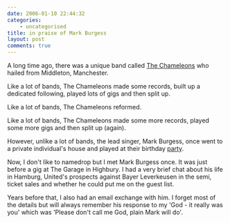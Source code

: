 ```yaml
---
date: 2006-01-10 22:44:32
categories:
    - uncategorised
title: in praise of Mark Burgess
layout: post
comments: true
---
```

A long time ago, there was a unique band called [The
Chameleons](http://www.thechameleons.com/) who hailed from Middleton,
Manchester.

Like a lot of bands, The Chameleons made some records, built up a
dedicated following, played lots of gigs and then split up.

Like a lot of bands, The Chameleons reformed.

Like a lot of bands, The Chameleons made some more records, played some
more gigs and then split up (again).

However, unlike a lot of bands, the lead singer, Mark Burgess, once went
to a private individual's house and played at their birthday
[party](http://web.ukonline.co.uk/nutts/invincible/party.htm).

Now, I don't like to namedrop but I met Mark Burgess once. It was just
before a gig at The Garage in Highbury. I had a very brief chat about
his life in Hamburg, United's prospects against Bayer Leverkeusen in the
semi, ticket sales and whether he could put me on the guest list.

Years before that, I also had an email exchange with him. I forget most
of the details but will always remember his response to my 'God - it
really was you' which was 'Please don't call me God, plain Mark will
do'.
